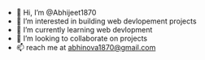 - 👋 Hi, I’m @Abhijeet1870
- 👀 I’m interested in building web devlopement projects
- 🌱 I’m currently learning web devlopment
- 💞️ I’m looking to collaborate on projects
- 📫 reach me at abhinova1870@gmail.com

<!---
Abhijeet1870/Abhijeet1870 is a ✨ special ✨ repository because its `README.md` (this file) appears on your GitHub profile.
You can click the Preview link to take a look at your changes.
--->
